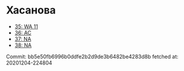 # Хасанова
- [35: WA 11](35.md)
- [36: AC](36.md)
- [37: NA](37.md)
- [38: NA](38.md)

Commit: bb5e50fb6996b0ddfe2b2d9de3b6482be4283d8b
 fetched at: 20201204-224804
